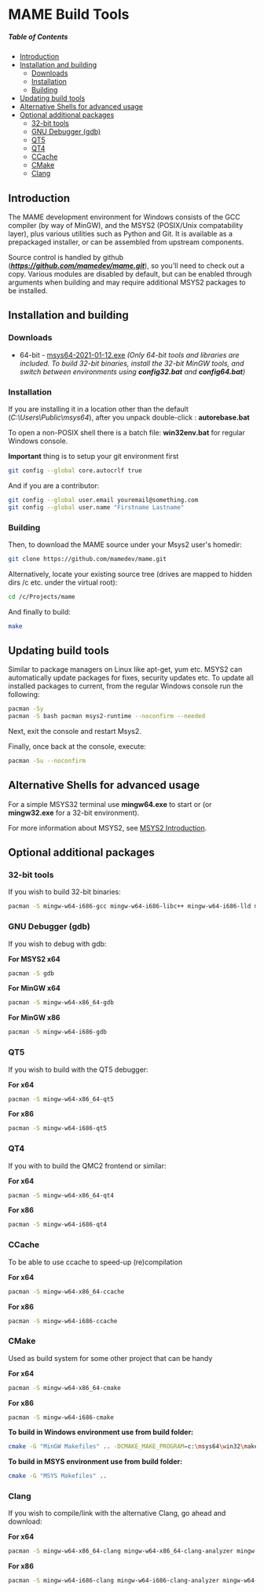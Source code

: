 # MAME Build Tools

##### Table of Contents
* [Introduction](#introduction)
* [Installation and building](#installandbuild)
  * [Downloads](#downloads)
  * [Installation](#installation)
  * [Building](#building)
* [Updating build tools](#updating)
* [Alternative Shells for advanced usage](#advanced)
* [Optional additional packages](#optional)
  * [32-bit tools](#optional-32bit)
  * [GNU Debugger (gdb)](#optional-gdb)
  * [QT5](#optional-qt5)
  * [QT4](#optional-qt4)
  * [CCache](#optional-ccache)
  * [CMake](#optional-cmake)
  * [Clang](#optional-clang)

<a name="introduction"/>

## Introduction
The MAME development environment for Windows consists of the GCC compiler (by way of MinGW), and the MSYS2 (POSIX/Unix compatability layer), plus various utilities such as Python and Git. It is available as a prepackaged installer, or can be assembled from upstream components.

Source control is handled by github (***https://github.com/mamedev/mame.git***), so you'll need to check out a copy.
Various modules are disabled by default, but can be enabled through arguments when building and may require additional MSYS2 packages to be installed.

<a name="installandbuild"/>

## Installation and building

<a name="downloads"/>

### Downloads
* 64-bit - [msys64-2021-01-12.exe](https://github.com/mamedev/buildtools/releases/download/7.0/msys64-2021-01-12.exe) _(Only 64-bit tools and libraries are included. To build 32-bit binaries, install the 32-bit MinGW tools, and switch between environments using **config32.bat** and **config64.bat**)_

<a name="installation"/>

### Installation
If you are installing it in a location other than the default (*C:\Users\Public\msys64*), after you unpack double-click : **autorebase.bat**

To open a non-POSIX shell there is a batch file: **win32env.bat** for regular Windows console.

**Important** thing is to setup your git environment first
```sh
git config --global core.autocrlf true
```

And if you are a contributor:
```sh
git config --global user.email youremail@something.com
git config --global user.name "Firstname Lastname"
```

<a name="building"/>

### Building
Then, to download the MAME source under your Msys2 user's homedir:
```sh
git clone https://github.com/mamedev/mame.git
```

Alternatively, locate your existing source tree (drives are mapped to hidden dirs /c etc. under the virtual root):
```sh
cd /c/Projects/mame
```

And finally to build:
```sh
make
```

<a name="updating"/>

## Updating build tools

Similar to package managers on Linux like apt-get, yum etc. MSYS2 can automatically update packages for fixes, security updates etc.
To update all installed packages to current, from the regular Windows console run the following:

```sh
pacman -Sy
pacman -S bash pacman msys2-runtime --noconfirm --needed
```
Next, exit the console and restart Msys2.

Finally, once back at the console, execute:
```sh
pacman -Su --noconfirm
```

<a name="advanced"/>

## Alternative Shells for advanced usage
For a simple MSYS32 terminal use **mingw64.exe** to start or (or **mingw32.exe** for a 32-bit environment).

For more information about MSYS2, see [MSYS2 Introduction](https://github.com/msys2/msys2/wiki/MSYS2-introduction).

<a name="optional"/>

## Optional additional packages


<a name="optional-32bit"/>

### 32-bit tools
If you wish to build 32-bit binaries:
   ```sh
   pacman -S mingw-w64-i686-gcc mingw-w64-i686-libc++ mingw-w64-i686-lld mingw-w64-i686-python mingw-w64-i686-SDL2 mingw-w64-i686-SDL2_ttf
   ```

<a name="optional-gdb"/>

### GNU Debugger (gdb)
If you wish to debug with gdb:

   **For MSYS2 x64**
   ```sh
   pacman -S gdb
   ```

   **For MinGW x64**
   ```sh
   pacman -S mingw-w64-x86_64-gdb
   ```

   **For MinGW x86**
   ```sh
   pacman -S mingw-w64-i686-gdb
   ```

<a name="optional-qt5"/>

### QT5
If you wish to build with the QT5 debugger:

   **For x64**
   ```sh
   pacman -S mingw-w64-x86_64-qt5
   ```

   **For x86**
   ```sh
   pacman -S mingw-w64-i686-qt5
   ```

<a name="optional-qt4"/>

### QT4
If you with to build the QMC2 frontend or similar:

   **For x64**
   ```sh
   pacman -S mingw-w64-x86_64-qt4
   ```

   **For x86**
   ```sh
   pacman -S mingw-w64-i686-qt4
   ```

<a name="optional-ccache"/>

### CCache
To be able to use ccache to speed-up (re)compilation

   **For x64**
   ```sh
   pacman -S mingw-w64-x86_64-ccache
   ```

   **For x86**
   ```sh
   pacman -S mingw-w64-i686-ccache
   ```

<a name="optional-cmake"/>

### CMake
Used as build system for some other project that can be handy

   **For x64**
   ```sh
   pacman -S mingw-w64-x86_64-cmake
   ```

   **For x86**
   ```sh
   pacman -S mingw-w64-i686-cmake
   ```

   **To build in Windows environment use from build folder:**
   ```sh
   cmake -G "MinGW Makefiles" .. -DCMAKE_MAKE_PROGRAM=c:\msys64\win32\make.exe
   ```
   **To build in MSYS environment use from build folder:**
   ```sh
   cmake -G "MSYS Makefiles" ..
   ```

<a name="optional-clang"/>

### Clang
If you wish to compile/link with the alternative Clang, go ahead and download:

   **For x64**
   ```sh
   pacman -S mingw-w64-x86_64-clang mingw-w64-x86_64-clang-analyzer mingw-w64-x86_64-clang-tools-extra
   ```

   **For x86**
   ```sh
   pacman -S mingw-w64-i686-clang mingw-w64-i686-clang-analyzer mingw-w64-i686-clang-tools-extra
   ```

